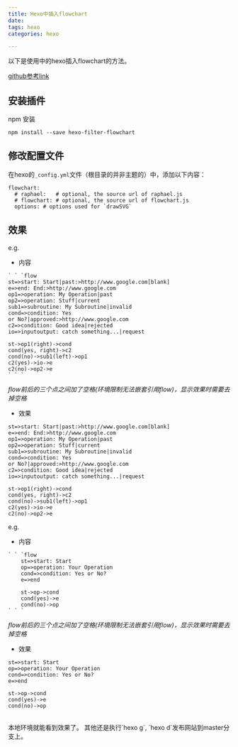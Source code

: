 ```yaml
---
title: Hexo中插入flowchart
date: 
tags: hexo
categories: hexo

---
```



以下是使用中的hexo插入flowchart的方法。


[github参考link](https://github.com/bubkoo/hexo-filter-flowchart)

## 安装插件
npm 安装
 ```
 npm install --save hexo-filter-flowchart
 ```
 
## 修改配置文件
在hexo的`_config.yml`文件（根目录的并非主题的）中，添加以下内容：
```
flowchart:
  # raphael:   # optional, the source url of raphael.js
  # flowchart: # optional, the source url of flowchart.js
  options: # options used for `drawSVG`
```


## 效果
e.g.
 - 内容

```
` ` `flow 
st=>start: Start|past:>http://www.google.com[blank]
e=>end: End:>http://www.google.com
op1=>operation: My Operation|past
op2=>operation: Stuff|current
sub1=>subroutine: My Subroutine|invalid
cond=>condition: Yes
or No?|approved:>http://www.google.com
c2=>condition: Good idea|rejected
io=>inputoutput: catch something...|request

st->op1(right)->cond
cond(yes, right)->c2
cond(no)->sub1(left)->op1
c2(yes)->io->e
c2(no)->op2->e
` ` `
```

<i class="fa fa-thumb-tack" style="font-size:1em;"> </i> *flow前后的三个点之间加了空格(环境限制无法嵌套引用flow)，显示效果时需要去掉空格*




- 效果

```flow 
st=>start: Start|past:>http://www.google.com[blank]
e=>end: End:>http://www.google.com
op1=>operation: My Operation|past
op2=>operation: Stuff|current
sub1=>subroutine: My Subroutine|invalid
cond=>condition: Yes
or No?|approved:>http://www.google.com
c2=>condition: Good idea|rejected
io=>inputoutput: catch something...|request

st->op1(right)->cond
cond(yes, right)->c2
cond(no)->sub1(left)->op1
c2(yes)->io->e
c2(no)->op2->e
```

e.g.
 - 内容

```
` ` `flow
    st=>start: Start
    op=>operation: Your Operation
    cond=>condition: Yes or No?
    e=>end
    
    st->op->cond
    cond(yes)->e
    cond(no)->op
` ` `
```


<i class="fa fa-thumb-tack" style="font-size:1em;"></i>  *flow前后的三个点之间加了空格(环境限制无法嵌套引用flow)，显示效果时需要去掉空格*


- 效果

```flow
st=>start: Start
op=>operation: Your Operation
cond=>condition: Yes or No?
e=>end

st->op->cond
cond(yes)->e
cond(no)->op
```


<br>
本地环境就能看到效果了。
其他还是执行`hexo g`, `hexo d`发布网站到master分支上。


